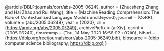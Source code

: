 @article{DBLP:journals/corr/abs-2005-06249,
  author    = {Zhuosheng Zhang and
               Hai Zhao and
               Rui Wang},
  title     = {Machine Reading Comprehension: The Role of Contextualized Language
               Models and Beyond},
  journal   = {CoRR},
  volume    = {abs/2005.06249},
  year      = {2020},
  url       = {https://arxiv.org/abs/2005.06249},
  archivePrefix = {arXiv},
  eprint    = {2005.06249},
  timestamp = {Thu, 14 May 2020 16:56:02 +0200},
  biburl    = {https://dblp.org/rec/journals/corr/abs-2005-06249.bib},
  bibsource = {dblp computer science bibliography, https://dblp.org}
}